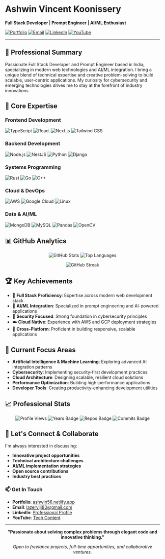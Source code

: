 # Ashwin Vincent Koonissery
**Full Stack Developer | Prompt Engineer | AI/ML Enthusiast**

[![Portfolio](https://img.shields.io/badge/Portfolio-ashwin56.netlify.app-blue?style=flat-square&logo=netlify)](https://ashwin56.netlify.app/)
[![Email](https://img.shields.io/badge/Email-lazerviji80%40gmail.com-red?style=flat-square&logo=gmail)](mailto:lazerviji80@gmail.com)
[![LinkedIn](https://img.shields.io/badge/LinkedIn-Connect-0077B5?style=flat-square&logo=linkedin)](https://www.linkedin.com/in/ashwin-vincent-koonissery-a2662a2b7/)
[![YouTube](https://img.shields.io/badge/YouTube-Subscribe-FF0000?style=flat-square&logo=youtube)](https://www.youtube.com/@thisisash832)

---

## 🎯 Professional Summary

Passionate Full Stack Developer and Prompt Engineer based in India, specializing in modern web technologies and AI/ML integration. I bring a unique blend of technical expertise and creative problem-solving to build scalable, user-centric applications. My curiosity for cybersecurity and emerging technologies drives me to stay at the forefront of industry innovations.

## 🚀 Core Expertise

### **Frontend Development**
![TypeScript](https://img.shields.io/badge/TypeScript-007ACC?style=for-the-badge&logo=typescript&logoColor=white)
![React](https://img.shields.io/badge/React-20232A?style=for-the-badge&logo=react&logoColor=61DAFB)
![Next.js](https://img.shields.io/badge/Next.js-000000?style=for-the-badge&logo=nextdotjs&logoColor=white)
![Tailwind CSS](https://img.shields.io/badge/Tailwind_CSS-38B2AC?style=for-the-badge&logo=tailwind-css&logoColor=white)

### **Backend Development**
![Node.js](https://img.shields.io/badge/Node.js-43853D?style=for-the-badge&logo=node.js&logoColor=white)
![NestJS](https://img.shields.io/badge/NestJS-E0234E?style=for-the-badge&logo=nestjs&logoColor=white)
![Python](https://img.shields.io/badge/Python-3776AB?style=for-the-badge&logo=python&logoColor=white)
![Django](https://img.shields.io/badge/Django-092E20?style=for-the-badge&logo=django&logoColor=white)

### **Systems Programming**
![Rust](https://img.shields.io/badge/Rust-000000?style=for-the-badge&logo=rust&logoColor=white)
![Go](https://img.shields.io/badge/Go-00ADD8?style=for-the-badge&logo=go&logoColor=white)
![C++](https://img.shields.io/badge/C++-00599C?style=for-the-badge&logo=cplusplus&logoColor=white)

### **Cloud & DevOps**
![AWS](https://img.shields.io/badge/AWS-232F3E?style=for-the-badge&logo=amazon-aws&logoColor=white)
![Google Cloud](https://img.shields.io/badge/Google_Cloud-4285F4?style=for-the-badge&logo=google-cloud&logoColor=white)
![Linux](https://img.shields.io/badge/Linux-FCC624?style=for-the-badge&logo=linux&logoColor=black)

### **Data & AI/ML**
![MongoDB](https://img.shields.io/badge/MongoDB-4EA94B?style=for-the-badge&logo=mongodb&logoColor=white)
![MySQL](https://img.shields.io/badge/MySQL-00000F?style=for-the-badge&logo=mysql&logoColor=white)
![Pandas](https://img.shields.io/badge/Pandas-150458?style=for-the-badge&logo=pandas&logoColor=white)
![OpenCV](https://img.shields.io/badge/OpenCV-27338e?style=for-the-badge&logo=OpenCV&logoColor=white)

## 📊 GitHub Analytics

<div align="center">
  
![GitHub Stats](https://github-readme-stats.vercel.app/api?username=ashwin-maker-sfit&show_icons=true&theme=radical&hide_border=true&count_private=true)
![Top Languages](https://github-readme-stats.vercel.app/api/top-langs/?username=ashwin-maker-sfit&layout=compact&theme=radical&hide_border=true)

</div>

<div align="center">

![GitHub Streak](https://streak-stats.demolab.com?user=ashwin-maker-sfit&theme=radical&hide_border=true&border_radius=10)

</div>

## 🏆 Key Achievements

- 🎯 **Full Stack Proficiency**: Expertise across modern web development stack
- 🤖 **AI/ML Integration**: Specialized in prompt engineering and AI-powered applications
- 🔐 **Security Focused**: Strong foundation in cybersecurity principles
- ☁️ **Cloud Native**: Experience with AWS and GCP deployment strategies
- 📱 **Cross-Platform**: Proficient in building responsive, scalable applications

## 🔬 Current Focus Areas

- **Artificial Intelligence & Machine Learning**: Exploring advanced AI integration patterns
- **Cybersecurity**: Implementing security-first development practices
- **Cloud Architecture**: Designing scalable, resilient cloud solutions
- **Performance Optimization**: Building high-performance applications
- **Developer Tools**: Creating productivity-enhancing development utilities

## 📈 Professional Stats

<div align="center">

![Profile Views](https://komarev.com/ghpvc/?username=ashwin-maker-sfit&label=Profile%20Views&color=0e75b6&style=flat)
![Years Badge](https://badges.pufler.dev/years/ashwin-maker-sfit)
![Repos Badge](https://badges.pufler.dev/repos/ashwin-maker-sfit)
![Commits Badge](https://badges.pufler.dev/commits/monthly/ashwin-maker-sfit)

</div>

## 🤝 Let's Connect & Collaborate

I'm always interested in discussing:
- **Innovative project opportunities**
- **Technical architecture challenges** 
- **AI/ML implementation strategies**
- **Open source contributions**
- **Industry best practices**

### 📫 Get In Touch

- **Portfolio**: [ashwin56.netlify.app](https://ashwin56.netlify.app/)
- **Email**: [lazerviji80@gmail.com](mailto:lazerviji80@gmail.com)
- **LinkedIn**: [Professional Profile](https://www.linkedin.com/in/ashwin-vincent-koonissery-a2662a2b7/)
- **YouTube**: [Tech Content](https://www.youtube.com/@thisisash832)

---

<div align="center">

**"Passionate about solving complex problems through elegant code and innovative thinking."**

*Open to freelance projects, full-time opportunities, and collaborative ventures.*

</div>
